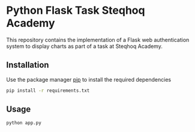 # Python Flask Task Steqhoq Academy

This repository contains the implementation of a Flask web authentication system to display charts as part of a task at Steqhoq Academy.

## Installation

Use the package manager [pip](https://pip.pypa.io/en/stable/) to install the required dependencies

```zsh
pip install -r requirements.txt 
```

## Usage

```zsh
python app.py
```
